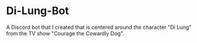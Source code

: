 # Di-Lung-Bot
A Discord bot that I created that is centered around the character "Di Lung" from the TV show "Courage the Cowardly Dog".
